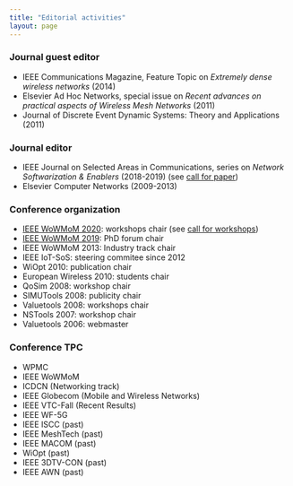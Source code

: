 ```yaml
---
title: "Editorial activities"
layout: page
---
```


### Journal guest editor

- IEEE Communications Magazine, Feature Topic on _Extremely dense wireless networks_ (2014)
- Elsevier Ad Hoc Networks, special issue on _Recent advances on practical aspects of Wireless Mesh Networks_ (2011)
- Journal of Discrete Event Dynamic Systems: Theory and Applications (2011)

### Journal editor

- IEEE Journal on Selected Areas in Communications, series on _Network Softwarization & Enablers_ (2018-2019)
  (see [call for paper](https://www.comsoc.org/publications/journals/ieee-jsac/cfp/series-network))
- Elsevier Computer Networks (2009-2013)

### Conference organization

- [IEEE WoWMoM 2020](http://www.cs.ucc.ie/wowmom2020/):
  workshops chair (see [call for workshops](http://www.cs.ucc.ie/wowmom2020/call_for_workshops/))
- [IEEE WoWMoM 2019](http://cs.ucf.edu/wowmom2019/):
  PhD forum chair
- IEEE WoWMoM 2013: Industry track chair
- IEEE IoT-SoS: steering commitee since 2012
- WiOpt 2010: publication chair
- European Wireless 2010: students chair
- QoSim 2008: workshop chair
- SIMUTools 2008: publicity chair
- Valuetools 2008: workshops chair
- NSTools 2007: workshop chair
- Valuetools 2006: webmaster

### Conference TPC

- WPMC
- IEEE WoWMoM
- ICDCN (Networking track)
- IEEE Globecom (Mobile and Wireless Networks)
- IEEE VTC-Fall (Recent Results)
- IEEE WF-5G
- IEEE ISCC (past)
- IEEE MeshTech (past)
- IEEE MACOM (past)
- WiOpt (past)
- IEEE 3DTV-CON (past)
- IEEE AWN (past)
